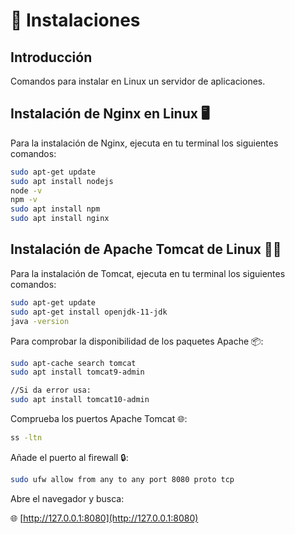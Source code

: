 # 🚀 Instalaciones 

## Introducción

Comandos para instalar en Linux un servidor de aplicaciones.

## Instalación de Nginx en Linux 🖥️

Para la instalación de Nginx, ejecuta en tu terminal los siguientes comandos:

```bash
sudo apt-get update
sudo apt install nodejs
node -v
npm -v
sudo apt install npm
sudo apt install nginx
```


## Instalación de Apache Tomcat de Linux 🐱‍💻

Para la instalación de Tomcat, ejecuta en tu terminal los siguientes comandos:

```bash
sudo apt-get update
sudo apt-get install openjdk-11-jdk
java -version
```

Para comprobar la disponibilidad de los paquetes Apache 📦:

```bash
sudo apt-cache search tomcat
sudo apt install tomcat9-admin

//Si da error usa:
sudo apt install tomcat10-admin
```

Comprueba los puertos Apache Tomcat 🌐:

```bash
ss -ltn
```

Añade el puerto al firewall 🔒:

```bash
sudo ufw allow from any to any port 8080 proto tcp
```
Abre el navegador y busca:

🌐 [http://127.0.0.1:8080](http://127.0.0.1:8080)
